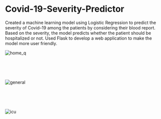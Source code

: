 # Covid-19-Severity-Predictor

Created a machine learning model using Logistic Regression to predict the severity of Covid–19 among the patients by considering their blood report. Based on the severity, the model predicts whether the patient should be hospitalized or not.
Used Flask to develop a web application to make the model more user friendly.


![home_q](https://user-images.githubusercontent.com/56022539/173285421-b1826fe5-528f-41d9-a867-c38d98d7a989.png)

<br />
<br />
<br />

![general](https://user-images.githubusercontent.com/56022539/173285385-02996c87-d96e-4214-af8f-020274223944.png)

<br />
<br />
<br />

![icu](https://user-images.githubusercontent.com/56022539/173285433-369cad68-a355-47ee-8a08-519def4b463f.png)
